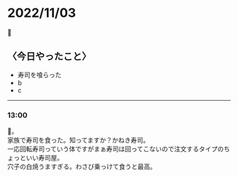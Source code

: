2022/11/03
============

🍣

## 〈今日やったこと〉  
* 寿司を喰らった
* b
* c

---

### 13:00  
🍣。  
家族で寿司を食った。知ってますか？かねき寿司。  
一応回転寿司っていう体ですがまぁ寿司は回ってこないので注文するタイプのちょっといい寿司屋。  
穴子の白焼うますぎる。わさび乗っけて食うと最高。  


